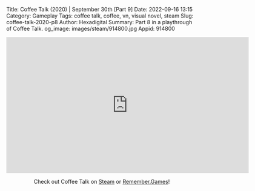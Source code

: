 Title: Coffee Talk (2020) | September 30th [Part 9]
Date: 2022-09-16 13:15
Category: Gameplay
Tags: coffee talk, coffee, vn, visual novel, steam
Slug: coffee-talk-2020-p8
Author: Hexadigital
Summary: Part 8 in a playthrough of Coffee Talk.
og_image: images/steam/914800.jpg
Appid: 914800

<center><iframe src="https://www.youtube.com/embed/F-I5NJH2lIs?feature=oembed" allow="accelerometer; autoplay; encrypted-media; gyroscope; picture-in-picture" width="640" height="360" frameborder="0"></iframe>

Check out Coffee Talk on [Steam](https://store.steampowered.com/app/914800/?curator_clanid=34633900) or [Remember.Games](https://remember.games/game/718/)!</center>